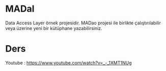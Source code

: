 # MADal
Data Access Layer örnek projesidir. MADao projesi ile birlikte çalıştırılabilir veya üzerine yeni bir kütüphane yazabilirsiniz.
# Ders
Youtube : https://www.youtube.com/watch?v=_-_1XMT1NUg
